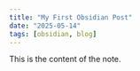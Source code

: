 ```yaml
---
title: "My First Obsidian Post"
date: "2025-05-14"
tags: [obsidian, blog]
---
```


This is the content of the note.
